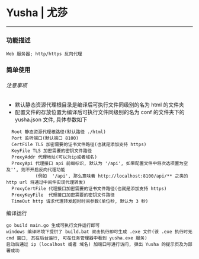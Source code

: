 # Yusha | 尤莎
***
### 功能描述
```
Web 服务器; http/https 反向代理
```
### 简单使用
###### 注意事项
- 默认静态资源代理根目录是编译后可执行文件同级别的名为 html 的文件夹
- 配置文件的存放位置为编译后可执行文件同级别的名为 conf 的文件夹下的 yusha.json 文件, 具体参数如下
```
  Root 静态资源代理根路径(默认路径 ./html)
  Port 监听端口(默认端口 8100)
  CertFile TLS 加密需要的证书文件路径(也就是添加支持 https)
  KeyFile TLS 加密需要的密钥文件路径
  ProxyAddr 代理地址(可以为ip或者域名)
  ProxyApi 代理接口 api 前缀标识, 默认为 '/api', 如果配置文件中将次选项置为空及'', 则不开启反向代理功能
           (例如  '/api', 那么意味着 http://localhost:8100/api/** 之类的 http url 将通过中间件实现代理转发)
  ProxyCertFile 代理接口加密需要的证书文件路径(也就是添加支持 https)
  ProxyKeyFile  代理接口加密需要的密钥文件路径
  TimeOut http 请求代理转发超时时间参数(单位秒, 默认为 3 秒)
 ```
编译运行
```
go build main.go 生成可执行文件运行即可
windows 编译环境下提供了 build.bat 双击执行即可生成 .exe 文件(该 .exe 执行时无 cmd 窗口, 其在后台运行, 可在任务管理器中看到 yusha.exe 服务)
启动后通过 ip (localhost 或者 域名) 加端口号进行访问, 弹出 Yusha 的提示页及为部署成功
```

